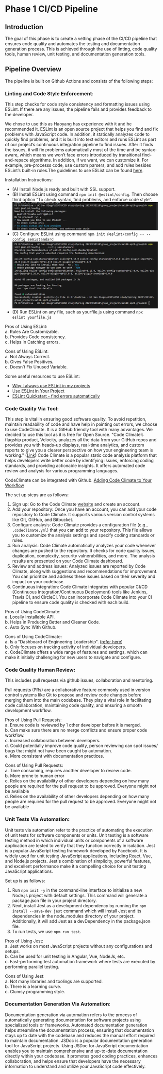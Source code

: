 # Phase 1 CI/CD Pipeline

## Introduction
The goal of this phase is to create a vetting phase of the CI/CD pipeline that ensures code quality and automates the testing and documentation generation process. This is achieved through the use of linting, code quality tools, human review, unit testing, and documentation generation tools.

## Pipeline Overview

The pipeline is built on Github Actions and consists of the following steps:

### Linting and Code Style Enforcement: 

This step checks for code style consistency and formatting issues using ESLint. If there are any issues, the pipeline fails and provides feedback to the developer. <br> 

We chose to use this as Haoyang has experience with it and he recommended it. ESLint is an open source project that helps you find and fix problems with JavaScript code. In addition, it statically analyzes code to quickly find problems, and it is built into text editors and runs ESLint as part of our project’s continuous integration pipeline to find issues. After it finds the issues, it will fix problems automatically most of the time and be syntax-aware, which means we won’t face errors introduced by transitional find-and-repace algorithms. In addition, if we want,  we can customize it. For example, pre-processs code, use custom parsers, and add rules besides ESLint’s built-in rules.The guidelines to use ESList can be found [here](https://eslint.org/docs/latest/). <br>


Installation Instructions: 
- (A) Install Node.js ready and built with SSL support.
- (B) Install ESLint using command `npm init @eslint/config`. Then choose third option “To check syntax, find problems, and enforce code style”.
![Image](install_eslint1.png)
- (C) Configure ESLint using command `npm init @eslint/config -- --config semistandard`
![Image](/admin/cipipeline/install_eslint2.png)
- (D) Run ESLint on any file, such as yourfile.js using command `npx eslint yourfile.js`

Pros of Using ESLint: <br>
a. Rules Are Customizable. <br>
b. Provides Code consistency. <br>
c. Helps in Catching errors. <br>

Cons of Using ESLint: <br>
a. Not Always Correct. <br>
b. Gives False Positives. <br>
c. Doesn’t Fix Unused Variable. <br>

Some useful resources to use ESLint:
- [Why I always use ESLint in my projects](https://youtu.be/ZuDIXV94Z1w)
- [Use ESLint in Your Project](https://eslint.org/docs/latest/use/)
- [ESLint Quickstart - find errors automatically](https://www.youtube.com/watch?v=qhuFviJn-es&ab_channel=freeCodeCamp.org)


### Code Quality Via Tool: 

This step is vital in ensuring good software quality. To avoid repetition, maintain readability of code and have help in pointing out errors, we choose to use CodeClimate. It is a GitHub friendly tool with many advantages. We decided to use this tool as it is free for Open Source. "Code Climate’s flagship product, Velocity, analyzes all the data from your GitHub repos and provides you with heads-up displays, real-time analytics, and custom reports to give you a clearer perspective on how your engineering team is working." ([Link](https://codeclimate.com/company#:~:text=Code%20Climate's%20flagship%20product%2C%20Velocity,your%20engineering%20team%20is%20working.)) Code Climate is a popular static code analysis platform that helps developers write better code by identifying issues, enforcing coding standards, and providing actionable insights. It offers automated code review and analysis for various programming languages.

CodeClimate can be integrated with Github. [Adding Code Climate to Your Workflow](https://docs.codeclimate.com/docs/workflow)

The set up steps are as follows:
1. Sign up: Go to the Code Climate [website](https://codeclimate.com/) and create an account.
2. Add your repository: Once you have an account, you can add your code repository to Code Climate. It supports various version control systems like Git, GitHub, and Bitbucket.
3. Configure analysis: Code Climate provides a configuration file (e.g., `.codeclimate.yml`) that you can add to your repository. This file allows you to customize the analysis settings and specify coding standards or rules.
4. Run analysis: Code Climate automatically analyzes your code whenever changes are pushed to the repository. It checks for code quality issues, duplication, complexity, security vulnerabilities, and more. The analysis results are presented on your Code Climate dashboard.
5. Review and address issues: Analyzed issues are reported by Code Climate, along with suggestions and recommendations for improvement. You can prioritize and address these issues based on their severity and impact on your codebase.
6. Continuous integration: Code Climate integrates with popular CI/CD (Continuous Integration/Continuous Deployment) tools like Jenkins, Travis CI, and CircleCI. You can incorporate Code Climate into your CI pipeline to ensure code quality is checked with each build.

Pros of Using CodeClimate: <br>
a. Locally Installable API. <br>
b. Helps in Producing Better and Cleaner Code. <br>
c. Auto Sync With Github. <br>

Cons of Using CodeClimate: <br>
a. Is a "Dashboard of Engineering Leadership". ([refer here](https://www.swarmia.com/alternative/code-climate-velocity/?utm_term=codeclimate&utm_campaign=SRH-COMPETITORS-USA-EN&utm_source=adwords&utm_medium=ppc&hsa_acc=6644081770&hsa_cam=16463390797&hsa_grp=134848023835&hsa_ad=616241566270&hsa_src=g&hsa_tgt=kwd-512657187732&hsa_kw=codeclimate&hsa_mt=p&hsa_net=adwords&hsa_ver=3&gclid=CjwKCAjw04yjBhApEiwAJcvNoUQn-K_7qGP7w4ULqvKiw5W3eehyMMmOwsE4cgJoeLr8B-c_713sABoCozMQAvD_BwE))<br>
b. Only focuses on tracking activity of individual developers. <br>
c. CodeClimate offers a wide range of features and settings, which can make it initially challenging for new users to navigate and configure. <br>

### Code Quality Human Review: 

This includes pull requests via github issues, collaboration and mentoring.

Pull requests (PRs) are a collaborative feature commonly used in version control systems like Git to propose and review code changes before merging them into the main codebase. They play a vital role in facilitating code collaboration, maintaining code quality, and ensuring a smooth development workflow.

Pros of Using Pull Requests: <br>
a. Ensure code is reviewed by 1 other developer before it is merged. <br>
b. Can make sure there are no merge conflicts and ensure proper code workflow. <br>
c. Increased collaboration between developers. <br>
d. Could potentially improve code quality, person reviewing can spot issues/ bugs that might not have been caught by automation. <br>
e. More consistent with documentation practices. <br>

Cons of Using Pull Requests: <br>
a. Time consuming, requires another developer to review code. <br>
b. More prone to human error <br>
c. Relies on the availability of other developers depending on how many people are required for the pull request to be approved. Everyone might not be available <br>
d. Relies on the availability of other developers depending on how many people are required for the pull request to be approved. Everyone might not be available <br>

### Unit Tests Via Automation: 

Unit tests via automation refer to the practice of automating the execution of unit tests for software components or units. Unit testing is a software testing method in which individual units or components of a software application are tested to verify that they function correctly in isolation. Jest is a popular JavaScript testing framework developed by Facebook. It is widely used for unit testing JavaScript applications, including React, Vue, and Node.js projects. Jest's combination of simplicity, powerful features, and excellent performance make it a compelling choice for unit testing JavaScript applications.

Set up is as follows:
1. Run `npm init -y` in the command-line interface to initialize a new Node.js project with default settings. This command will generate a package.json file in your project directory.
2. Next, install Jest as a development dependency by running the `npm install --save-dev jest` command which will install Jest and its dependencies in the node_modules directory of your project. Additionally, it will add Jest as a devDependency in the package.json file.
3. To run tests, we use `npm run test`.

Pros of Using Jest: <br>
a. Jest works on most JavaScript projects without any configurations and setups. <br>
b. Can be used for unit testing in Angular, Vue, NodeJs, etc. <br>
c. Fast-performing test automation framework where tests are executed by performing parallel testing. <br>

Cons of Using Jest: <br>
a. Not many libraries and toolings are supported. <br>
b. There is a learning curve. <br>
c. Clumsy programming style. <br>

### Documentation Generation Via Automation: 


Documentation generation via automation refers to the process of automatically generating documentation for software projects using specialized tools or frameworks. Automated documentation generation helps streamline the documentation process, ensuring that documentation stays up to date with the codebase and reduces the manual effort required to maintain documentation. JSDoc is a popular documentation generation tool for JavaScript projects. Using JSDoc for JavaScript documentation enables you to maintain comprehensive and up-to-date documentation directly within your codebase. It promotes good coding practices, enhances collaboration, and helps ensure that developers have the necessary information to understand and utilize your JavaScript code effectively.

